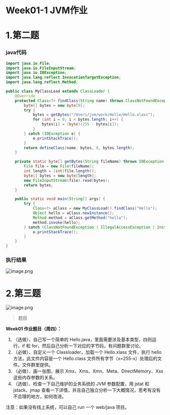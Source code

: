 # Week01-1 JVM作业

<a name="yrXh7"></a>
# 1.第二题
<a name="1KUIR"></a>
### java代码
```java
import java.io.File;
import java.io.FileInputStream;
import java.io.IOException;
import java.lang.reflect.InvocationTargetException;
import java.lang.reflect.Method;

public class MyClassLoad extends ClassLoader {
    @Override
    protected Class<?> findClass(String name) throws ClassNotFoundException {
        byte[] bytes = new byte[0];
        try {
            bytes = getBytes("/Users/jvm/work/Hello/Hello.xlass");
            for (int i = 0; i < bytes.length; i++) {
                bytes[i] = (byte)(255 - bytes[i]);
            }
        } catch (IOException e) {
            e.printStackTrace();
        }
        return defineClass(name, bytes, 0, bytes.length);
    }

    private static byte[] getBytes(String fileName) throws IOException {
        File file = new File(fileName);
        int length = (int)file.length();
        byte[] bytes = new byte[length];
        new FileInputStream(file).read(bytes);
        return bytes;
    }

    public static void main(String[] args) {
        try {
            Class<?> aClass = new MyClassLoad().findClass("Hello");
            Object hello = aClass.newInstance();
            Method method = aClass.getMethod("hello");
            method.invoke(hello);
        } catch (ClassNotFoundException | IllegalAccessException | InstantiationException | InvocationTargetException | NoSuchMethodException e) {
            e.printStackTrace();
        }
    }
}
```
<a name="m9oGm"></a>
### 执行结果
![image.png](https://img2020.cnblogs.com/blog/1135109/202010/1135109-20201018210103219-621449306.png)<br />

<a name="KkyyE"></a>
# 2.第三题
![image.png](https://img2020.cnblogs.com/blog/1135109/202010/1135109-20201018210103219-621449306.png)<br />

> 题目

**Week01 作业题目（周四）：**

1. （选做）、自己写一个简单的 Hello.java，里面需要涉及基本类型，四则运行，if 和 for，然后自己分析一下对应的字节码，有问题群里讨论。<br />
1. （必做）、自定义一个 Classloader，加载一个 Hello.xlass 文件，执行 hello 方法，此文件内容是一个 Hello.class 文件所有字节（x=255-x）处理后的文件。文件群里提供。<br />
1. （必做）、画一张图，展示 Xmx、Xms、Xmn、Meta、DirectMemory、Xss 这些内存参数的关系。<br />
1. （选做）、检查一下自己维护的业务系统的 JVM 参数配置，用 jstat 和 jstack、jmap 查看一下详情，并且自己独立分析一下大概情况，思考有没有不合理的地方，如何改进。<br />

注意：如果没有线上系统，可以自己 run 一个 web/java 项目。<br />
<br />
